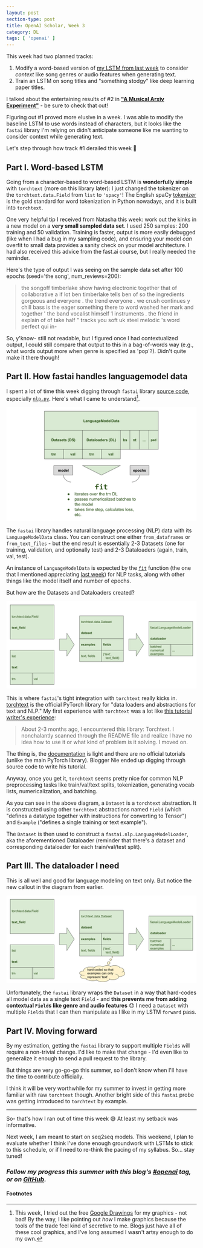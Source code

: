 ```yaml
---
layout: post
section-type: post
title: OpenAI Scholar, Week 3
category: DL
tags: [ 'openai' ]
---
```


This week had two planned tracks:
1. Modify a word-based version of [my LSTM from last week](/dl/2018/06/15/scholar-week2#part-ii-getting-familiar-with-rnns) to consider _context_ like song genres or audio features when generating text.
2. Train an LSTM on song titles and "something stodgy" like deep learning paper titles.

I talked about the entertaining results of #2 in [**"A Musical Arxiv Experiment"**](/dl/2018/06/20/arxiv-song-titles) - be sure to check that out!

Figuring out #1 proved more elusive in a week. I was able to modify the baseline LSTM to use words instead of characters, but it looks like the `fastai` library I'm relying on didn't anticipate someone like me wanting to consider context while generating text.

Let's step through how track #1 derailed this week :slightly_smiling_face:

## Part I. Word-based LSTM

Going from a character-based to word-based LSTM is **wonderfully simple** with `torchtext` (more on this library later): I just changed the tokenizer on the `torchtext.data.Field` from `list` to `'spacy'`! The English spaCy [tokenizer](https://spacy.io/usage/linguistic-features#tokenization) is the gold standard for word tokenization in Python nowadays, and it is built into `torchtext`.

One very helpful tip I received from Natasha this week: work out the kinks in a new model on a **very small sampled data set**. I used 250 samples: 200 training and 50 validation. Training is faster, output is more easily debugged (like when I had a bug in my sampling code), and ensuring your model _can_ overfit to small data provides a sanity check on your model architecture. I had also received this advice from the fast.ai course, but I really needed the reminder.

Here's the type of output I was seeing on the sample data set after 100 epochs (seed='the song', num_reviews=200):
> the songoff timberlake show having electronic together that of collaborative <unk> <unk> <unk> a if lot ben timberlake tells ben of so <unk> <unk> the ingredients <unk> <unk> <unk> gorgeous and everyone . the trend everyone . <unk> we crush continues <unk> y chill bass is the eager something <unk> <unk> <unk> there to word washed her mark and together ' <unk> the band vocalist himself 1 instruments . <unk> <unk> the friend in explain of of take half " tracks <unk> <unk> <unk> you soft <unk> uk steel melodic 's word perfect qui in-

So, y'know- still not readable, but I figured once I had contextualized output, I could still compare that output to this in a bag-of-words way (e.g., what words output more when genre is specified as 'pop'?). Didn't quite make it there though!

## Part II. How fastai handles languagemodel data

I spent a lot of time this week digging through `fastai` library [source code](https://github.com/fastai/fastai/tree/master/fastai), especially [`nlp.py`](https://github.com/fastai/fastai/blob/master/fastai/nlp.py). Here's what I came to understand[^google-draw].

![LanguageModelData](/img/posts/fastai-langmodeldata.svg)

The `fastai` library handles natural language processing (NLP) data with its `LanguageModelData` class. You can construct one either `from_dataframes` or `from_text_files` - but the end result is essentially 2-3 Datasets (one for training, validation, and optionally test) and 2-3 Dataloaders (again, train, val, test).

An instance of `LanguageModelData` is expected by the [`fit`](https://github.com/fastai/fastai/blob/master/fastai/model.py) function (the one that I mentioned appreciating [last week](/dl/2018/06/15/scholar-week2#fastai-library)) for NLP tasks, along with other things like the model itself and number of epochs.

But how are the Datasets and Dataloaders created?

![Datasets to Dataloaders](/img/posts/fastai-ds-dl.svg)

This is where `fastai`'s tight integration with `torchtext` really kicks in. [torchtext](https://github.com/pytorch/text) is the official PyTorch library for "data loaders and abstractions for text and NLP." My first experience with `torchtext` was a lot like [this tutorial writer's experience](http://anie.me/On-Torchtext/):

> About 2-3 months ago, I encountered this library: Torchtext. I nonchalantly scanned through the README file and realize I have no idea how to use it or what kind of problem is it solving. I moved on.

The thing is, the [documentation](http://torchtext.readthedocs.io/en/latest/) is light and there are no official tutorials (unlike the main PyTorch library). Blogger Nie ended up digging through source code to write his tutorial.

Anyway, once you get it, `torchtext` seems pretty nice for common NLP preprocessing tasks like train/val/text splits, tokenization, generating vocab lists, numericalization, and batching.

As you can see in the above diagram, a `Dataset` is a `torchtext` abstraction. It is constructed using other `torchtext` abstractions named `Field` (which "defines a datatype together with instructions for converting to Tensor") and `Example` ("defines a single training or text example").

The `Dataset` is then used to construct a `fastai.nlp.LanguageModelLoader`, aka the aforementioned Dataloader (reminder that there's a dataset and corresponding dataloader for each train/val/test split).

## Part III. The dataloader I need

This is all well and good for language modeling on text only. But notice the new callout in the diagram from earlier.

![Datasets to Dataloaders](/img/posts/fastai-ds-dl-issues.svg)

Unfortunately, the `fastai` library wraps the `Dataset` in a way that hard-codes all model data as a single text `Field` - and **this prevents me from adding contextual `Field`s like genre and audio features** :disappointed: I need a `Dataset` with multiple `Field`s that I can then manipulate as I like in my LSTM `forward` pass.

## Part IV. Moving forward

By my estimation, getting the `fastai` library to support multiple `Field`s will require a non-trivial change. I'd like to make that change - I'd even like to generalize it enough to send a pull request to the library.

But things are very go-go-go this summer, so I don't know when I'll have the time to contribute officially.

I think it will be very worthwhile for my summer to invest in getting more familiar with raw `torchtext` though. Another bright side of this `fastai` probe was getting introduced to `torchtext` by example.

---

So- that's how I ran out of time this week :sweat_smile: At least my setback was informative.

Next week, I am meant to start on seq2seq models. This weekend, I plan to evaluate whether I think I've done enough groundwork with LSTMs to stick to this schedule, or if I need to re-think the pacing of my syllabus. So... stay tuned!

### _Follow my progress this summer with this blog's [#openai](/tags/openai/) tag, or on [GitHub](https://github.com/iconix/openai)._

#### Footnotes

[^google-draw]: This week, I tried out the free [Google Drawings](https://docs.google.com/drawings/) for my graphics - not bad! By the way, I like pointing out _how_ I make graphics because the tools of the trade feel kind of secretive to me. Blogs just have all of these cool graphics, and I've long assumed I wasn't artsy enough to do my own.
